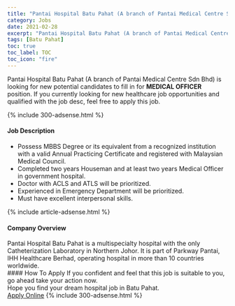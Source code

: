```yaml
---
title: "Pantai Hospital Batu Pahat (A branch of Pantai Medical Centre Sdn Bhd) Vacancies MEDICAL OFFICER" 
category: Jobs 
date: 2021-02-28 
excerpt: "Pantai Hospital Batu Pahat (A branch of Pantai Medical Centre Sdn Bhd) is currently looking for suitable person to fill in the MEDICAL OFFICER which positioned at Batu Pahat" 
tags: [Batu Pahat] 
toc: true 
toc_label: TOC 
toc_icon: "fire" 
--- 
```


<p>Pantai Hospital Batu Pahat (A branch of Pantai Medical Centre Sdn Bhd) is looking for new potential candidates to fill in for <b>MEDICAL OFFICER</b> position. If you currently looking for new healthcare job opportunities and qualified with the job desc, feel free to apply this job.
</p>{% include 300-adsense.html %} 
<div><div><h4>Job Description</h4></div><div><div><span><div><ul><li>Possess MBBS Degree or its equivalent from a recognized institution with a valid Annual Practicing Certificate and registered with Malaysian Medical Council.</li><li>Completed two years Houseman and at least two years Medical Officer in government hospital.</li><li>Doctor with ACLS and ATLS will be prioritized.</li><li>Experienced in Emergency Department will be prioritized.</li><li>Must have excellent interpersonal skills.</li></ul></div></span></div></div></div> 
{% include article-adsense.html %} 
<div><div><h4>Company Overview</h4></div><div><div><span><div><div>Pantai Hospital Batu Pahat is a multispecialty hospital with the only Catheterization Laboratory in Northern Johor. It is part of Parkway Pantai, IHH Healthcare Berhad, operating hospital in more than 10 countries worldwide.</div></div></span></div></div></div> 
#### How To Apply 
If you confident and feel that this job is suitable to you, go ahead take your action now. <br/> 
Hope you find your dream hospital job in Batu Pahat. <br/> 
<a href="https://www.jobstreet.com.my/en/job/medical-officer-4490935?jobId=jobstreet-my-job-4490935" class="btn btn--warning" target="_blank" rel="nofollow noopenner">Apply Online</a> 
{% include 300-adsense.html %} 